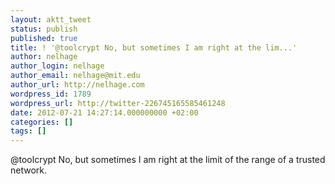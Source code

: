 ```yaml
---
layout: aktt_tweet
status: publish
published: true
title: ! '@toolcrypt No, but sometimes I am right at the lim...'
author: nelhage
author_login: nelhage
author_email: nelhage@mit.edu
author_url: http://nelhage.com
wordpress_id: 1789
wordpress_url: http://twitter-226745165585461248
date: 2012-07-21 14:27:14.000000000 +02:00
categories: []
tags: []
---
```

@toolcrypt No, but sometimes I am right at the limit of the range of a trusted network.
